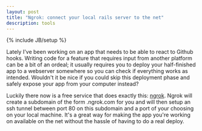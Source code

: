 ```yaml
---
layout: post
title: "Ngrok: connect your local rails server to the net"
description: tools
---
```

{% include JB/setup %}

Lately I've been working on an app that needs to be able to react to Github hooks. Writing code for a feature that requires input from another platform can be a bit of an ordeal; it usually requires you to deploy your half-finished app to a webserver somewhere so you can check if everything works as intended. Wouldn't it be nice if you could skip this deployment phase and safely expose your app from your computer instead?

Luckily there now is a free service that does exactly this: [ngrok](https://ngrok.com/). Ngrok will create a subdomain of the form <your subdomain>.ngrok.com for you and will then setup an ssh tunnel between port 80 on this subdomain and a port of your choosing on your local machine. It's a great way for making the app you're working on available on the net without the hassle of having to do a real deploy.
